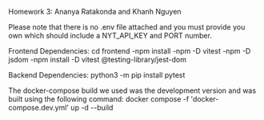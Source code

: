 Homework 3: Ananya Ratakonda and Khanh Nguyen

Please note that there is no .env file attached and you must provide you own which should include a NYT_API_KEY and PORT number.

Frontend Dependencies: 
cd frontend
-npm install 
-npm -D vitest 
-npm -D jsdom 
-npm install -D vitest @testing-library/jest-dom

Backend Dependencies: 
python3 -m pip install pytest

The docker-compose build we used was the development version and was built using the following command: 
docker compose -f 'docker-compose.dev.yml' up -d --build
